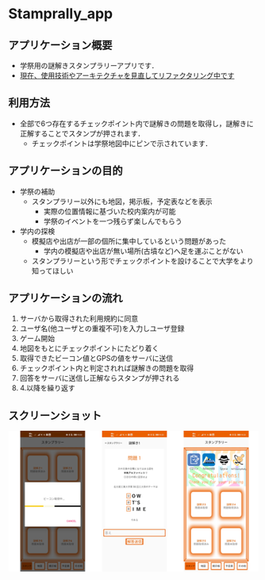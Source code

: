 # Stamprally_app

## アプリケーション概要
- 学祭用の謎解きスタンプラリーアプリです．
- [現在、使用技術やアーキテクチャを見直してリファクタリング中です](https://github.com/taked137/Stamp_remake)

## 利用方法
- 全部で6つ存在するチェックポイント内で謎解きの問題を取得し，謎解きに正解することでスタンプが押されます．
  - チェックポイントは学祭地図中にピンで示されています．

## アプリケーションの目的
- 学祭の補助
  - スタンプラリー以外にも地図，掲示板，予定表などを表示
    - 実際の位置情報に基づいた校内案内が可能
    - 学祭のイベントを一つ残らず楽しんでもらう
- 学内の探検
  - 模擬店や出店が一部の個所に集中しているという問題があった
    - 学内の模擬店や出店が無い場所(古墳など)へ足を運ぶことがない
  - スタンプラリーという形でチェックポイントを設けることで大学をより知ってほしい

## アプリケーションの流れ
1. サーバから取得された利用規約に同意
2. ユーザ名(他ユーザとの重複不可)を入力しユーザ登録
3. ゲーム開始
4. 地図をもとにチェックポイントにたどり着く
5. 取得できたビーコン値とGPSの値をサーバに送信
6. チェックポイント内と判定されれば謎解きの問題を取得
7. 回答をサーバに送信し正解ならスタンプが押される
8. 4.以降を繰り返す

## スクリーンショット
![screenshots.png](./screenshots/screenshots.png)
